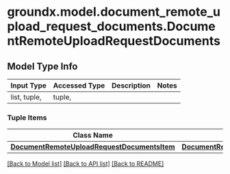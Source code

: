 # groundx.model.document_remote_upload_request_documents.DocumentRemoteUploadRequestDocuments

## Model Type Info
Input Type | Accessed Type | Description | Notes
------------ | ------------- | ------------- | -------------
list, tuple,  | tuple,  |  | 

### Tuple Items
Class Name | Input Type | Accessed Type | Description | Notes
------------- | ------------- | ------------- | ------------- | -------------
[**DocumentRemoteUploadRequestDocumentsItem**](DocumentRemoteUploadRequestDocumentsItem.md) | [**DocumentRemoteUploadRequestDocumentsItem**](DocumentRemoteUploadRequestDocumentsItem.md) | [**DocumentRemoteUploadRequestDocumentsItem**](DocumentRemoteUploadRequestDocumentsItem.md) |  | 

[[Back to Model list]](../../README.md#documentation-for-models) [[Back to API list]](../../README.md#documentation-for-api-endpoints) [[Back to README]](../../README.md)

